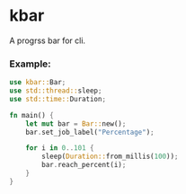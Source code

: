 # kbar

A progrss bar for cli.

### Example:

```rust
use kbar::Bar;
use std::thread::sleep;
use std::time::Duration;

fn main() {
    let mut bar = Bar::new();
    bar.set_job_label("Percentage");

    for i in 0..101 {
        sleep(Duration::from_millis(100));
        bar.reach_percent(i);
    }
}
```
